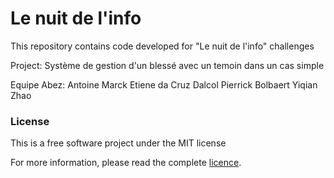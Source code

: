 # Le nuit de l'info

This repository contains code developed for "Le nuit de l'info" challenges

Project: Système de gestion d'un blessé avec un temoin dans un cas simple

Equipe Abez:
Antoine Marck
Etiene da Cruz Dalcol
Pierrick Bolbaert
Yiqian Zhao

### License
This is a free software project under the MIT license

For more information, please read the complete [licence](https://github.com/Etiene/nuitdelinfo/blob/master/LICENSE).
